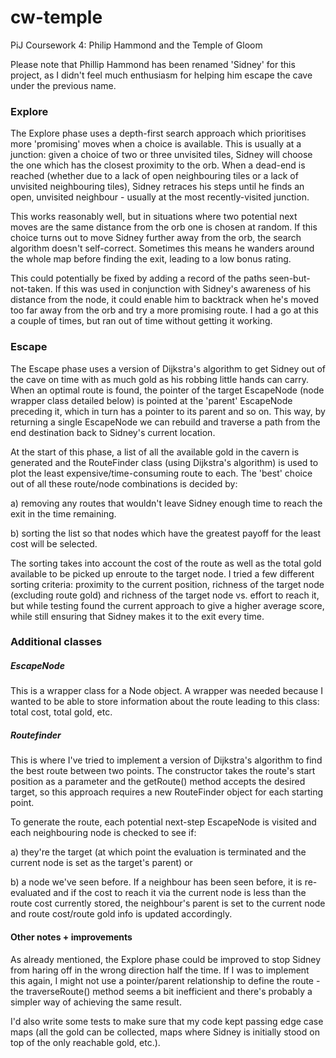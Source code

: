 # cw-temple
PiJ Coursework 4: Philip Hammond and the Temple of Gloom

Please note that Phillip Hammond has been renamed 'Sidney' for this project, as I didn't feel much enthusiasm for helping him escape the cave under the previous name.

### Explore

The Explore phase uses a depth-first search approach which prioritises more 'promising' moves when a choice is available. This is usually at a junction: given a choice of two or three unvisited tiles, Sidney will choose the one which has the closest proximity to the orb. When a dead-end is reached (whether due to a lack of open neighbouring tiles or a lack of unvisited neighbouring tiles), Sidney retraces his steps until he finds an open, unvisited neighbour - usually at the most recently-visited junction.

This works reasonably well, but in situations where two potential next moves are the same distance from the orb one is chosen at random. If this choice turns out to move Sidney further away from the orb, the search algorithm doesn't self-correct. Sometimes this means he wanders around the whole map before finding the exit, leading to a low bonus rating.

This could potentially be fixed by adding a record of the paths seen-but-not-taken. If this was used in conjunction with Sidney's awareness of his distance from the node, it could enable him to backtrack when he's moved too far away from the orb and try a more promising route. I had a go at this a couple of times, but ran out of time without getting it working.

### Escape

The Escape phase uses a version of Dijkstra's algorithm to get Sidney out of the cave on time with as much gold as his robbing little hands can carry. When an optimal route is found, the pointer of the target EscapeNode (node wrapper class detailed below) is pointed at the 'parent' EscapeNode preceding it, which in turn has a pointer to its parent and so on. This way, by returning a single EscapeNode we can rebuild and traverse a path from the end destination back to Sidney's current location.

At the start of this phase, a list of all the available gold in the cavern is generated and the RouteFinder class (using Dijkstra's algorithm) is used to plot the least expensive/time-consuming route to each. The 'best' choice out of all these route/node combinations is decided by:

a) removing any routes that wouldn't leave Sidney enough time to reach the exit in the time remaining.

b) sorting the list so that nodes which have the greatest payoff for the least cost will be selected.

The sorting takes into account the cost of the route as well as the total gold available to be picked up enroute to the target node. I tried a few different sorting criteria: proximity to the current position, richness of the target node (excluding route gold) and richness of the target node vs. effort to reach it, but while testing found the current approach to give a higher average score, while still ensuring that Sidney makes it to the exit every time.

### Additional classes 

##### EscapeNode 
This is a wrapper class for a Node object. A wrapper was needed because I wanted to be able to store information about the route leading to this class: total cost, total gold, etc. 

##### Routefinder 
This is where I've tried to implement a version of Dijkstra's algorithm to find the best route between two points. The constructor takes the route's start position as a parameter and the getRoute() method accepts the desired target, so this approach requires a new RouteFinder object for each starting point.

To generate the route, each potential next-step EscapeNode is visited and each neighbouring node is checked to see if:

a) they're the target (at which point the evaluation is terminated and the current node is set as the target's parent) or

b) a node we've seen before. If a neighbour has been seen before, it is re-evaluated and if the cost to reach it via the current node is less than the route cost currently stored, the neighbour's parent is set to the current node and route cost/route gold info is updated accordingly.

#### Other notes + improvements
As already mentioned, the Explore phase could be improved to stop Sidney from haring off in the wrong direction half the time. If I was to implement this again, I might not use a pointer/parent relationship to define the route - the traverseRoute() method seems a bit inefficient and there's probably a simpler way of achieving the same result.

I'd also write some tests to make sure that my code kept passing edge case maps (all the gold can be collected, maps where Sidney is initially stood on top of the only reachable gold, etc.).
